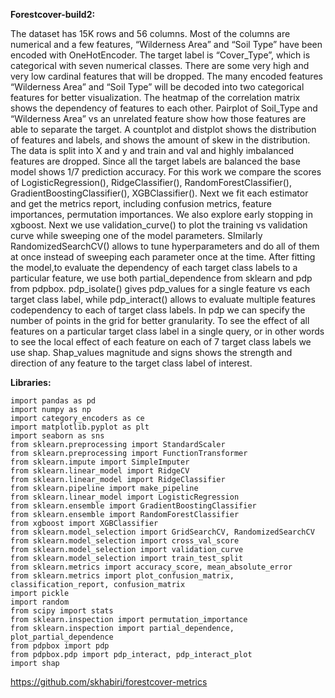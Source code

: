 **Forestcover-build2:** 

The dataset has 15K rows and 56 columns. Most of the columns are numerical and a few features, “Wilderness Area” and “Soil Type” have been encoded with OneHotEncoder. The target label is “Cover_Type”, which is categorical with seven numerical classes. There are some very high and very low cardinal features that will be dropped. The many encoded features “Wilderness Area” and “Soil Type” will be decoded into two categorical features for better visualization. The heatmap of the correlation matrix shows the dependency of features to each other. Pairplot of Soil_Type and “Wilderness Area” vs an unrelated feature show how those features are able to separate the target. A countplot and distplot shows the distribution of features and labels, and shows the amount of skew in the distribution. The data is split into X and y and train and val and highly imbalanced features are dropped. Since all the target labels are balanced the base model shows 1/7 prediction accuracy. For this work we compare the scores of LogisticRegression(), RidgeClassifier(), RandomForestClassifier(), GradientBoostingClassifier(), XGBClassifier(). Next we fit each estimator and get the metrics report, including confusion metrics, feature importances, permutation importances. We also explore early stopping in xgboost. Next we use validation_curve() to plot the training vs validation curve while sweeping one of the model parameters. SImilarly RandomizedSearchCV() allows to tune hyperparameters and do all of them at once instead of sweeping each parameter once at the time. After fitting the model,to evaluate the dependency of each target class labels to a particular feature, we use both partial_dependence from sklearn and pdp from pdpbox. pdp_isolate() gives pdp_values for a single feature vs each target class label, while pdp_interact() allows to evaluate multiple features codependency to each of target class labels. In pdp we can specify the number of points in the grid for better granularity. To see the effect of all features on a particular target class label in a single query, or in other words to see the local effect of each feature on each of 7 target class labels we use shap. Shap_values magnitude and signs shows the strength and direction of any feature to the target class label of interest.

**Libraries:**
```
import pandas as pd
import numpy as np
import category_encoders as ce
import matplotlib.pyplot as plt
import seaborn as sns
from sklearn.preprocessing import StandardScaler
from sklearn.preprocessing import FunctionTransformer
from sklearn.impute import SimpleImputer
from sklearn.linear_model import RidgeCV
from sklearn.linear_model import RidgeClassifier
from sklearn.pipeline import make_pipeline
from sklearn.linear_model import LogisticRegression
from sklearn.ensemble import GradientBoostingClassifier
from sklearn.ensemble import RandomForestClassifier
from xgboost import XGBClassifier
from sklearn.model_selection import GridSearchCV, RandomizedSearchCV
from sklearn.model_selection import cross_val_score
from sklearn.model_selection import validation_curve
from sklearn.model_selection import train_test_split
from sklearn.metrics import accuracy_score, mean_absolute_error
from sklearn.metrics import plot_confusion_matrix, classification_report, confusion_matrix
import pickle
import random 
from scipy import stats
from sklearn.inspection import permutation_importance
from sklearn.inspection import partial_dependence, plot_partial_dependence
from pdpbox import pdp
from pdpbox.pdp import pdp_interact, pdp_interact_plot
import shap
```
https://github.com/skhabiri/forestcover-metrics
